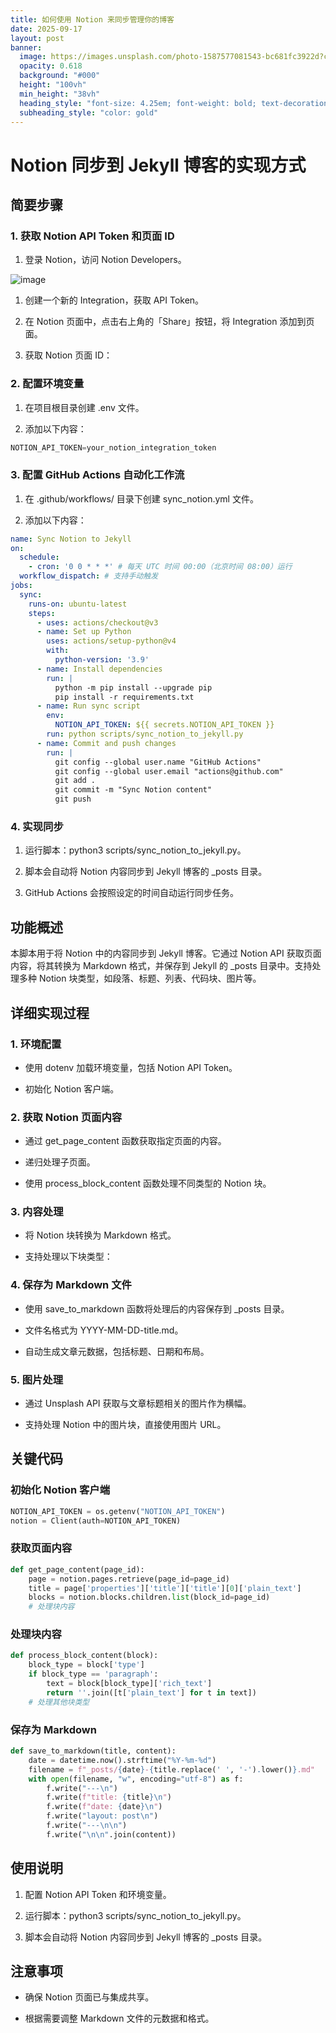 ```yaml
---
title: 如何使用 Notion 来同步管理你的博客
date: 2025-09-17
layout: post
banner:
  image: https://images.unsplash.com/photo-1587577081543-bc681fc3922d?crop=entropy&cs=tinysrgb&fit=max&fm=jpg&ixid=M3w2OTIwMzJ8MHwxfHJhbmRvbXx8fHx8fHx8fDE3NTgwOTc2NTB8&ixlib=rb-4.1.0&q=80&w=1080
  opacity: 0.618
  background: "#000"
  height: "100vh"
  min_height: "38vh"
  heading_style: "font-size: 4.25em; font-weight: bold; text-decoration: underline"
  subheading_style: "color: gold"
---
```


# Notion 同步到 Jekyll 博客的实现方式

## 简要步骤

### 1. 获取 Notion API Token 和页面 ID

1. 登录 Notion，访问 Notion Developers。

![image](https://prod-files-secure.s3.us-west-2.amazonaws.com/a7a0cc5a-89b9-4cda-8686-1fba0ca52f40/d19c1afe-dea5-4312-9333-786b0ba83054/image.png?X-Amz-Algorithm=AWS4-HMAC-SHA256&X-Amz-Content-Sha256=UNSIGNED-PAYLOAD&X-Amz-Credential=ASIAZI2LB466663Y74DS%2F20250917%2Fus-west-2%2Fs3%2Faws4_request&X-Amz-Date=20250917T082730Z&X-Amz-Expires=3600&X-Amz-Security-Token=IQoJb3JpZ2luX2VjECgaCXVzLXdlc3QtMiJIMEYCIQDIz%2BqHoKacC6Rf9Fqk6wLBk1I2CT1NgjmfpB8uf60hHgIhAJYSvpMOWEjNpNLByWSdKIrJKqYS68KfLAESe7e%2F1RxKKogECKH%2F%2F%2F%2F%2F%2F%2F%2F%2F%2FwEQABoMNjM3NDIzMTgzODA1Igz3i45ELTEDUztY8LEq3AO5I6LwJT%2BknKgQ3sWg2d%2FOhIgTYD3IKTxAKkJpE1l0iGstOm3o6%2BMCGBz%2BepgM6ABvHHd9XyU1o7FMPzZLQAXUBJhOGlgZ8Ho39Gr3atIfZWPpTPnM6HU6Y3pA6dius5%2FEBy75%2FYKJPQunx3A6EWv6ZNVndDeIw2pZPeHp%2BJViHZhmoV1AHGdnqiafKFSmAN8ETtXGikliJQEJ27Yc7kCmREL3cvedwl6bYB%2FOw8lYt8dLfrzsYHS7S%2BkX6ajiPMpX5Pc7n%2F1OINKW6ksWfQuYeQmp3ngIaVAZWmUlD7GSPt1eHYJ%2FAeFAztko%2Bf26OAyF8mSRx%2BAoX%2B0i%2FRKjS1ySuo%2BaBD%2B0mANzZmsgIq9kZn8WyYfzwpAs2gpxKUnkB8D8hs20r4yl%2FsAEeVvN20uKK1DwYuiHR3bCmH4JH%2B6Nxa4SclLjZmaMoUrYB8oSlE2OPIpX%2Fv2qW1o1LHV%2B0jwMVO37QxWh4dfZLvICvy%2FMJITRyZX%2F2akMj8lfyGeimjaA32dVWJcy5bYKuVTViJwYaZ53XhogpqQRLRdWB%2FRtRywt%2FanMOQmPDWsERgXEJcpI4b7FbeIvcwdaro%2BA7ly3V9Q1bpqz%2FNkDJVi3NrNmxznoLcIcKjl8FHMWlTDW26nGBjqkAQuOdmadpNp9LBQdRODrcZxfD5ZqrOzQMs9S7HVKEkfvOC3oCVMIxeQzWNPzp33%2F0OgfWxESDYtE01%2BLYx6lKjH0R%2BZP1yCrHbqOLfI89RNP%2FbKjNxXuyviM2EXrFal5tc7GEDdIljwqmKe52aKbQHa8VNcxPto6j3wwA2eQQFOlv%2F0v8ol9S8x%2F6anskSR6l%2FeZ6JZvJVDJREdcYKQvCQ6YtYEC&X-Amz-Signature=22464a88de7e39c3f68584e228d816820187bb5cbf87a3b09deabe442600c667&X-Amz-SignedHeaders=host&x-amz-checksum-mode=ENABLED&x-id=GetObject)

1. 创建一个新的 Integration，获取 API Token。

1. 在 Notion 页面中，点击右上角的「Share」按钮，将 Integration 添加到页面。

1. 获取 Notion 页面 ID：


### 2. 配置环境变量

1. 在项目根目录创建 .env 文件。

1. 添加以下内容：

```javascript
NOTION_API_TOKEN=your_notion_integration_token
```

### 3. 配置 GitHub Actions 自动化工作流

1. 在 .github/workflows/ 目录下创建 sync_notion.yml 文件。

1. 添加以下内容：

```yaml
name: Sync Notion to Jekyll
on:
  schedule:
    - cron: '0 0 * * *' # 每天 UTC 时间 00:00（北京时间 08:00）运行
  workflow_dispatch: # 支持手动触发
jobs:
  sync:
    runs-on: ubuntu-latest
    steps:
      - uses: actions/checkout@v3
      - name: Set up Python
        uses: actions/setup-python@v4
        with:
          python-version: '3.9'
      - name: Install dependencies
        run: |
          python -m pip install --upgrade pip
          pip install -r requirements.txt
      - name: Run sync script
        env:
          NOTION_API_TOKEN: ${{ secrets.NOTION_API_TOKEN }}
        run: python scripts/sync_notion_to_jekyll.py
      - name: Commit and push changes
        run: |
          git config --global user.name "GitHub Actions"
          git config --global user.email "actions@github.com"
          git add .
          git commit -m "Sync Notion content"
          git push
```

### 4. 实现同步

1. 运行脚本：python3 scripts/sync_notion_to_jekyll.py。

1. 脚本会自动将 Notion 内容同步到 Jekyll 博客的 _posts 目录。

1. GitHub Actions 会按照设定的时间自动运行同步任务。

## 功能概述

本脚本用于将 Notion 中的内容同步到 Jekyll 博客。它通过 Notion API 获取页面内容，将其转换为 Markdown 格式，并保存到 Jekyll 的 _posts 目录中。支持处理多种 Notion 块类型，如段落、标题、列表、代码块、图片等。

## 详细实现过程

### 1. 环境配置

- 使用 dotenv 加载环境变量，包括 Notion API Token。

- 初始化 Notion 客户端。

### 2. 获取 Notion 页面内容

- 通过 get_page_content 函数获取指定页面的内容。

- 递归处理子页面。

- 使用 process_block_content 函数处理不同类型的 Notion 块。

### 3. 内容处理

- 将 Notion 块转换为 Markdown 格式。

- 支持处理以下块类型：


### 4. 保存为 Markdown 文件

- 使用 save_to_markdown 函数将处理后的内容保存到 _posts 目录。

- 文件名格式为 YYYY-MM-DD-title.md。

- 自动生成文章元数据，包括标题、日期和布局。

### 5. 图片处理

- 通过 Unsplash API 获取与文章标题相关的图片作为横幅。

- 支持处理 Notion 中的图片块，直接使用图片 URL。

## 关键代码

### 初始化 Notion 客户端

```python
NOTION_API_TOKEN = os.getenv("NOTION_API_TOKEN")
notion = Client(auth=NOTION_API_TOKEN)
```

### 获取页面内容

```python
def get_page_content(page_id):
    page = notion.pages.retrieve(page_id=page_id)
    title = page['properties']['title']['title'][0]['plain_text']
    blocks = notion.blocks.children.list(block_id=page_id)
    # 处理块内容
```

### 处理块内容

```python
def process_block_content(block):
    block_type = block['type']
    if block_type == 'paragraph':
        text = block[block_type]['rich_text']
        return ''.join([t['plain_text'] for t in text])
    # 处理其他块类型
```

### 保存为 Markdown

```python
def save_to_markdown(title, content):
    date = datetime.now().strftime("%Y-%m-%d")
    filename = f"_posts/{date}-{title.replace(' ', '-').lower()}.md"
    with open(filename, "w", encoding="utf-8") as f:
        f.write("---\n")
        f.write(f"title: {title}\n")
        f.write(f"date: {date}\n")
        f.write("layout: post\n")
        f.write("---\n\n")
        f.write("\n\n".join(content))
```

## 使用说明

1. 配置 Notion API Token 和环境变量。

1. 运行脚本：python3 scripts/sync_notion_to_jekyll.py。

1. 脚本会自动将 Notion 内容同步到 Jekyll 博客的 _posts 目录。

## 注意事项

- 确保 Notion 页面已与集成共享。

- 根据需要调整 Markdown 文件的元数据和格式。